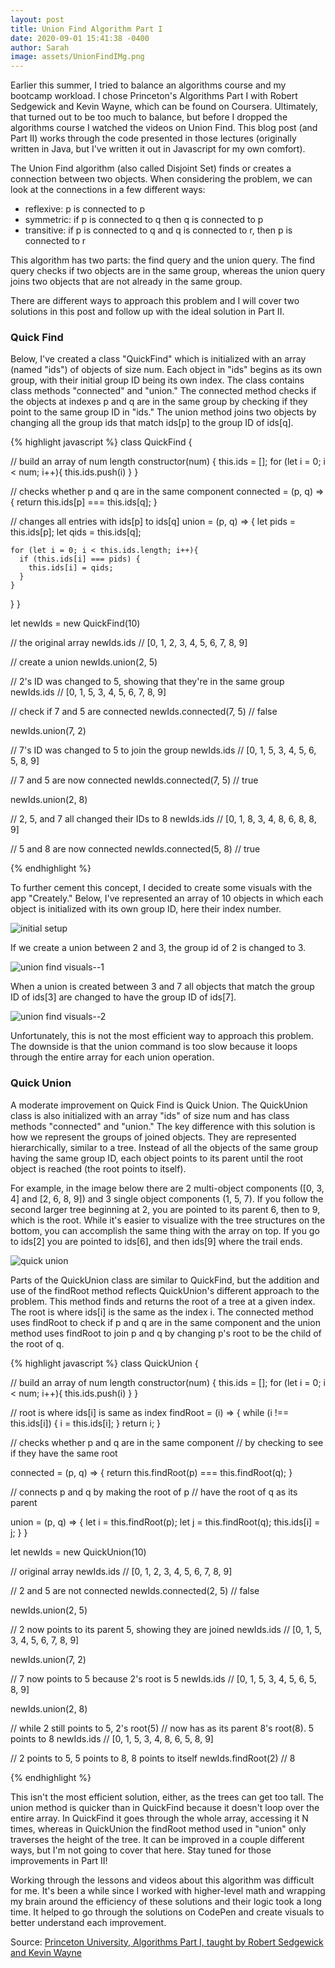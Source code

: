 ```yaml
---
layout: post
title: Union Find Algorithm Part I
date: 2020-09-01 15:41:38 -0400
author: Sarah
image: assets/UnionFindIMg.png
---
```

Earlier this summer, I tried to balance an algorithms course and my bootcamp workload. I chose Princeton's Algorithms Part I with Robert Sedgewick and Kevin Wayne, which can be found on Coursera. Ultimately, that turned out to be too much to balance, but before I dropped the algorithms course I watched the videos on Union Find. This blog post (and Part II) works through the code presented in those lectures (originally written in Java, but I've written it out in Javascript for my own comfort). 

The Union Find algorithm (also called Disjoint Set) finds or creates a connection between two objects. When considering the problem, we can look at the connections in a few different ways:

  - reflexive: p is connected to p 
  - symmetric: if p is connected to q then q is connected to p
  - transitive: if p is connected to q and q is connected to r, then p is connected to r

This algorithm has two parts: the find query and the union query. The find query checks if two objects are in the same group, whereas the union query joins two objects that are not already in the same group. 

There are different ways to approach this problem and I will cover two solutions in this post and follow up with the ideal solution in Part II.

### Quick Find

Below, I've created a class "QuickFind" which is initialized with an array (named "ids") of objects of size num. Each object in "ids" begins as its own group, with their initial group ID being its own index. The class contains class methods "connected" and "union." The connected method checks if the objects at indexes p and q are in the same group by checking if they point to the same group ID in "ids." The union method joins two objects by changing all the group ids that match ids[p] to the group ID of ids[q].

{% highlight javascript %}
class QuickFind {

  // build an array of num length
  constructor(num) {
    this.ids = [];
    for (let i = 0; i < num; i++){
      this.ids.push(i)
    }
  }

  // checks whether p and q are in the same component
  connected = (p, q) => {
    return this.ids[p] === this.ids[q];
  }

  // changes all entries with ids[p] to ids[q]
  union = (p, q) => {
    let pids = this.ids[p];
    let qids = this.ids[q];
    
    for (let i = 0; i < this.ids.length; i++){
      if (this.ids[i] === pids) {
        this.ids[i] = qids;
      }
    }
  }
}

let newIds = new QuickFind(10)

// the original array
newIds.ids
// [0, 1, 2, 3, 4, 5, 6, 7, 8, 9]

// create a union
newIds.union(2, 5)

// 2's ID was changed to 5, showing that they're in the same group
newIds.ids
// [0, 1, 5, 3, 4, 5, 6, 7, 8, 9]

// check if 7 and 5 are connected
newIds.connected(7, 5)
// false

newIds.union(7, 2)

// 7's ID was changed to 5 to join the group
newIds.ids
// [0, 1, 5, 3, 4, 5, 6, 5, 8, 9]

// 7 and 5 are now connected
newIds.connected(7, 5)
// true

newIds.union(2, 8)

// 2, 5, and 7 all changed their IDs to 8 
newIds.ids
// [0, 1, 8, 3, 4, 8, 6, 8, 8, 9]

// 5 and 8 are now connected
newIds.connected(5, 8)
// true

{% endhighlight %}

To further cement this concept, I decided to create some visuals with the app "Creately." Below, I've represented an array of 10 objects in which each object is initialized with its own group ID, here their index number.

![initial setup](/cautious-coder/assets/Initial-Setup.png)

If we create a union between 2 and 3, the group id of 2 is changed to 3.

![union find visuals--1](/cautious-coder/assets/quickunion1.png)

When a union is created between 3 and 7 all objects that match the group ID of ids[3] are changed to have the group ID of ids[7].

![union find visuals--2](/cautious-coder/assets/UnionFindIMg.png)

Unfortunately, this is not the most efficient way to approach this problem. The downside is that the union command is too slow because it loops through the entire array for each union operation. 

### Quick Union

A moderate improvement on Quick Find is Quick Union. The QuickUnion class is also initialized with an array "ids" of size num and has class methods "connected" and "union." The key difference with this solution is how we represent the groups of joined objects. They are represented hierarchically, similar to a tree. Instead of all the objects of the same group having the same group ID, each object points to its parent until the root object is reached (the root points to itself). 

For example, in the image below there are 2 multi-object components ([0, 3, 4] and [2, 6, 8, 9]) and 3 single object components (1, 5, 7). If you follow the second larger tree beginning at 2, you are pointed to its parent 6, then to 9, which is the root. While it's easier to visualize with the tree structures on the bottom, you can accomplish the same thing with the array on top. If you go to ids[2] you are pointed to ids[6], and then ids[9] where the trail ends.

![quick union](/cautious-coder/assets/QuickUnionFinal.png)

Parts of the QuickUnion class are similar to QuickFind, but the addition and use of the findRoot method reflects QuickUnion's different approach to the problem. This method finds and returns the root of a tree at a given index. The root is where ids[i] is the same as the index i. The connected method uses findRoot to check if p and q are in the same component and the union method uses findRoot to join p and q by changing p's root to be the child of the root of q.

{% highlight javascript %}
class QuickUnion {

  // build an array of num length
  constructor(num) {
    this.ids = [];
    for (let i = 0; i < num; i++){
      this.ids.push(i)
    }
  }

  // root is where ids[i] is same as index
  findRoot = (i) => {
    while (i !== this.ids[i]) {
      i = this.ids[i];
    }
    return i;
  }

  // checks whether p and q are in the same component 
  // by checking to see if they have the same root

  connected = (p, q) => {
    return this.findRoot(p) === this.findRoot(q);
  }

  // connects p and q by making the root of p 
  // have the root of q as its parent

  union = (p, q) => {
    let i = this.findRoot(p);
    let j = this.findRoot(q);
    this.ids[i] = j;
  }
}

let newIds = new QuickUnion(10)

// original array
newIds.ids
// [0, 1, 2, 3, 4, 5, 6, 7, 8, 9]

// 2 and 5 are not connected
newIds.connected(2, 5)
// false

newIds.union(2, 5)

// 2 now points to its parent 5, showing they are joined
newIds.ids
// [0, 1, 5, 3, 4, 5, 6, 7, 8, 9]

newIds.union(7, 2)

// 7 now points to 5 because 2's root is 5 
newIds.ids
// [0, 1, 5, 3, 4, 5, 6, 5, 8, 9]

newIds.union(2, 8)

// while 2 still points to 5, 2's root(5) 
// now has as its parent 8's root(8). 5 points to 8
newIds.ids
// [0, 1, 5, 3, 4, 8, 6, 5, 8, 9]

// 2 points to 5, 5 points to 8, 8 points to itself
newIds.findRoot(2)
// 8

{% endhighlight %}

This isn't the most efficient solution, either, as the trees can get too tall. The union method is quicker than in QuickFind because it doesn't loop over the entire array. In QuickFind it goes through the whole array, accessing it N times, whereas in QuickUnion the findRoot method used in "union" only traverses the height of the tree. It can be improved in a couple different ways, but I'm not going to cover that here. Stay tuned for those improvements in Part II!

Working through the lessons and videos about this algorithm was difficult for me. It's been a while since I worked with higher-level math and wrapping my brain around the efficiency of these solutions and their logic took a long time. It helped to go through the solutions on CodePen and create visuals to better understand each improvement.

Source:
[Princeton University, Algorithms Part I, taught by Robert Sedgewick and Kevin Wayne](https://www.coursera.org/learn/algorithms-part1)